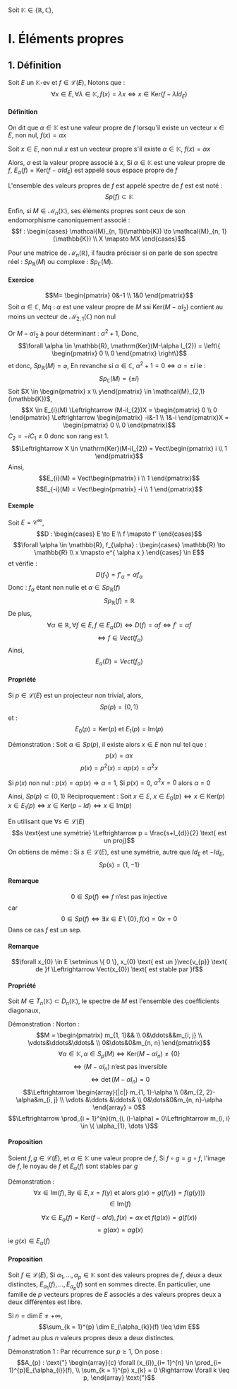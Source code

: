 Soit $\mathbb{K} \in \{ \mathbb{R}, \mathbb{C} \}$, 
# I. Éléments propres
## 1. Définition
Soit $E$ un $\mathbb{K}$-ev et $f \in \mathcal{L}(E)$, 
Notons que : 
$$\forall x \in E, \forall \lambda \in \mathbb{K}, f(x) = \lambda x \Leftrightarrow x \in \mathrm{Ker}(f - \lambda Id_{E})$$

#### Définition
On dit que $\alpha \in \mathbb{K}$ est une valeur propre de $f$ lorsqu'il existe un vecteur $x \in E$, non nul, $f(x) = \alpha x$

Soit $x \in E$, non nul $x$ est un vecteur propre s'il existe $\alpha \in \mathbb{K}$, $f(x) = \alpha x$

Alors, $\alpha$ est la valeur propre associé à $x$, 
Si $\alpha \in \mathbb{K}$ est une valeur propre de $f$, $E_{\alpha}(f) = \mathrm{Ker}(f - \alpha Id_{E})$ est appelé sous espace propre de $f$

L'ensemble des valeurs propres de $f$ est appelé spectre de $f$ est est noté : 
$$Sp(f) \subset \mathbb{K}$$

Enfin, si $M \in \mathcal{M}_{n}(\mathbb{K})$, ses éléments propres sont ceux de son endomorphisme canoniquement associé :
$$f : \begin{cases}
\mathcal{M}_{n, 1}(\mathbb{K}) \to \mathcal{M}_{n, 1}(\mathbb{K}) \\
X \mapsto MX
\end{cases}$$

Pour une matrice de $\mathcal{M}_{n}(\mathbb{R})$, il faudra préciser si on parle de son spectre réel : $Sp_{\mathbb{R}}(M)$ ou complexe : $Sp_{\mathbb{C}}(M)$. 

#### Exercice
$$M= \begin{pmatrix}
0&-1 \\
1&0
\end{pmatrix}$$
Soit $\alpha \in \mathbb{C}$,
Mq :
$\alpha$ est une valeur propre de $M$
ssi
$\mathrm{Ker}(M-\alpha I_{2})$ contient au moins un vecteur de $\mathcal{M}_{2, 1}(\mathbb{C})$ non nul

Or 
$M-\alpha I_{2}$ à pour déterminant : $\alpha^{2} + 1$, 
Donc,
$$\forall \alpha \in \mathbb{R}, \mathrm{Ker}(M-\alpha I_{2}) = \left\{ \begin{pmatrix}
0 \\
0
\end{pmatrix} \right\}$$
et donc, $Sp_{\mathbb{R}}(M) = \varnothing$, 
En revanche si $\alpha \in \mathbb{C}$, $\alpha^{2} + 1 = 0 \Leftrightarrow \alpha = \pm i$
ie : 
$$Sp_{\mathbb{C}}(M) = \{ \pm i \}$$
Soit $X \in \begin{pmatrix} x \\ y\end{pmatrix} \in \mathcal{M}_{2,1}(\mathbb{K})$, 
$$X \in E_{i}(M) \Leftrightarrow (M-iI_{2})X = \begin{pmatrix}
0 \\
0
\end{pmatrix} \Leftrightarrow \begin{pmatrix}
-i&-1 \\
1&-i
\end{pmatrix}X = \begin{pmatrix}
0 \\
0
\end{pmatrix}$$
$C_{2} = -iC_{1} \neq 0$ donc son rang est $1$. 
$$\Leftrightarrow X \in \mathrm{Ker}(M-iI_{2}) = Vect\begin{pmatrix}
i \\
1
\end{pmatrix}$$
Ainsi, 
$$E_{i}(M) = Vect\begin{pmatrix}
i \\
1
\end{pmatrix}$$
$$E_{-i}(M) = Vect\begin{pmatrix}
-i \\
1
\end{pmatrix}$$

#### Exemple
Soit $E = \mathcal{C}^{\infty}$, 
$$D : \begin{cases}
E \to E \\
f \mapsto f'
\end{cases}$$
$$\forall \alpha \in \mathbb{R}, f_{\alpha} : \begin{cases}
\mathbb{R} \to \mathbb{R} \\
x \mapsto e^{ \alpha x }
\end{cases} \in E$$
et vérifie : 
$$D(f_{1}) = f'_{\alpha} = \alpha f_{\alpha}$$
Donc : $f_{\alpha}$ étant non nulle et $\alpha \in Sp_{\mathbb{R}}(f)$
$$Sp_{\mathbb{R}}(f) = \mathbb{R}$$
De plus, 
$$\forall \alpha \in \mathbb{R}, \forall f \in E,f \in E_{\alpha}(D) \Leftrightarrow D(f) = \alpha f \Leftrightarrow f' = \alpha f $$
$$\Leftrightarrow f \in Vect(f_{\alpha})$$
Ainsi, 
$$E_{\alpha}(D) = Vect(f_{\alpha})$$

#### Propriété
Si $p \in \mathcal{L}(E)$ est un projecteur non trivial, alors, 
$$Sp(p) = \{ 0, 1 \}$$
et : 
$$E_{0}(p) = \mathrm{Ker}(p) \text{ et } E_{1}(p) = \mathrm{Im}(p)$$

Démonstration :
Soit $\alpha \in Sp(p)$, 
il existe alors $x \in E$ non nul tel que : 
$$p(x) = \alpha x$$
$$p(x) = p^{2}(x) = \alpha p(x) =\alpha^{2}x$$

Si $p(x)$ non nul : $p(x) = \alpha p(x) \Rightarrow \alpha = 1$, 
Si $p(x) = 0$,  $\alpha^{2}x = 0$ alors $\alpha = 0$

Ainsi, $Sp(p) \subset \{ 0, 1 \}$
Réciproquement : 
Soit $x \in E$, 
$x \in E_{0}(p) \Leftrightarrow x \in \mathrm{Ker}(p)$
$x \in E_{1}(p) \Leftrightarrow x \in \mathrm{Ker}(p-Id) \Leftrightarrow x \in \mathrm{Im}(p)$

En utilisant que $\forall s \in \mathcal{L}(E)$ 
$$s \text{est une symétrie} \Leftrightarrow p = \frac{s+I_{d}}{2} \text{ est un proj}$$
On obtiens de même : 
Si $s \in \mathcal{L}(E)$, est une symétrie, autre que $Id_{E}$ et $-Id_{E}$, 
$$Sp(s) = \{ 1, -1 \}$$

#### Remarque
$$0 \in Sp(f) \Leftrightarrow f \text{ n'est pas injective}$$
car
$$0 \in Sp(f) \Leftrightarrow \exists x \in E \setminus \{  0\}, f(x) = 0x = 0$$
Dans ce cas $f$ est un sep. 

#### Remarque
$$\forall x_{0} \in E \setminus \{ 0 \}, x_{0} \text{ est un }\vec{v_{p}} \text{ de }f \Leftrightarrow Vect(x_{0}) \text{ est stable par }f$$

#### Propriété
Soit $M \in T_{n}(\mathbb{K}) \subset D_{n}(\mathbb{K})$, 
le spectre de $M$ est l'ensemble des coefficients diagonaux, 

Démonstration : 
Norton : 
$$M = \begin{pmatrix}
m_{1, 1}&& \\
0&\ddots&&m_{i, j} \\
\vdots&\ddots&\ddots& \\
0&\dots&0&m_{n, n}
\end{pmatrix}$$
$$\forall \alpha \in \mathbb{K}, \alpha \in S_{p}(M) \Leftrightarrow \mathrm{Ker}(M - \alpha I_{n}) \neq \{ 0 \}$$
$$\Leftrightarrow (M-\alpha I_{n}) \text{ n'est pas inversible}$$
$$\Leftrightarrow \det(M-\alpha I_{n}) = 0$$
$$\Leftrightarrow \begin{array}{|c|}
m_{1, 1}-\alpha \\
0&m_{2, 2}-\alpha&m_{i, j} \\
\vdots &\ddots &\ddots& \\
0&\dots&0&m_{n, n}-\alpha
\end{array} = 0$$
$$\Leftrightarrow \prod_{i = 1}^{n}(m_{i, i}-\alpha) = 0\Leftrightarrow m_{i, i} \in \{ \alpha_{1}, \dots \}$$

#### Proposition
Soient $f, g \in \mathcal{L}(E)$, et $\alpha \in \mathbb{K}$ une valeur propre de $f$, 
Si $f \circ g = g \circ f$, l'image de $f$, le noyau de $f$ et $E_{\alpha}(f)$ sont stables par $g$

Démonstration : 
$$\forall x \in \mathrm{Im}(f), \exists y \in E, x = f(y) \text{ et alors }g(x) = g(f(y)) = f(g(y)))$$
$$\in \mathrm{Im}(f)$$

$$\forall x \in E_{\alpha}(f) = \mathrm{Ker}(f-\alpha Id), f(x) = \alpha x \text{ et }f(g(x)) = g(f(x)) $$
$$= g(\alpha x) = \alpha g(x) $$
ie $g(x) \in E_{\alpha}(f)$

#### Proposition
Soit $f \in \mathcal{L}(E)$, 
Si $\alpha_{1}, \dots, \alpha_{p} \in \mathbb{K}$ sont des valeurs propres de $f$, deux a deux distinctes, $E_{\alpha_{1}}(f), \dots, E_{\alpha_{p}}(f)$ sont en sommes directe.
En particulier, une famille de $p$ vecteurs propres de $E$ associés a des valeurs propres deux a deux différentes est libre. 

Si $n = \dim E \neq + \infty$, 
$$\sum_{k = 1}^{p} \dim E_{\alpha_{k}}(f) \leq \dim E$$
$f$ admet au plus $n$ valeurs propres deux a deux distinctes. 

Démonstration 1 :
Par récurrence sur $p \geq 1$, 
On pose : 
$$A_{p} : \text{"} \begin{array}{c}
\forall (x_{i})_{i= 1}^{n} \in \prod_{i= 1}^{p}E_{\alpha_{i}}(f),   \\
\sum_{k = 1}^{p} x_{k} = 0 \Rightarrow \forall k \leq p,
\end{array} \text{"}$$